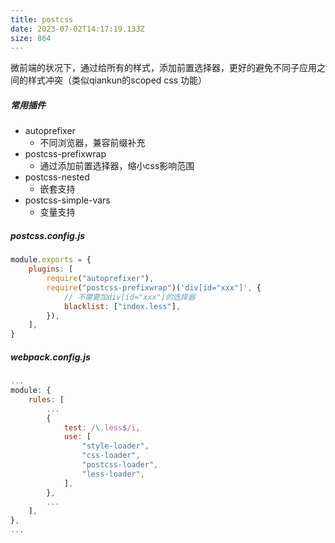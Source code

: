 ```yaml
---
title: postcss
date: 2023-07-02T14:17:19.133Z
size: 864
---
```

微前端的状况下，通过给所有的样式，添加前置选择器，更好的避免不同子应用之间的样式冲突（类似qiankun的scoped css 功能）

##### 常用插件
- autoprefixer
	- 不同浏览器，兼容前缀补充
- postcss-prefixwrap
	- 通过添加前置选择器，缩小css影响范围
- postcss-nested
	- 嵌套支持
- postcss-simple-vars
	- 变量支持
##### postcss.config.js
```js
module.exports = {
    plugins: [
        require("autoprefixer"),
        require("postcss-prefixwrap")('div[id="xxx"]', {
	        // 不需要加div[id="xxx"]的选择器
            blacklist: ["index.less"],
        }),
    ],
}

```
##### webpack.config.js
```js
...
module: {
	rules: [
		...
		{
			test: /\.less$/i,
			use: [
				"style-loader",
				"css-loader",
				"postcss-loader",
				"less-loader",
			],
		},
		...
	],
},
...
```

